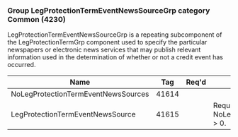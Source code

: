 ### Group LegProtectionTermEventNewsSourceGrp category Common (4230)

LegProtectionTermEventNewsSourceGrp is a repeating subcomponent of the LegProtectionTermGrp component used to specify the particular newspapers or electronic news services that may publish relevant information used in the determination of whether or not a credit event has occurred.

| Name                                | Tag   | Req'd | Documentation                                               |
|-------------------------------------|-------|----------|-------------------------------------------------------------|
| NoLegProtectionTermEventNewsSources | 41614 |       |                                                             |
| LegProtectionTermEventNewsSource    | 41615 |       | Required if NoLegProtectionTermEventNewsSources(41614) > 0. |

